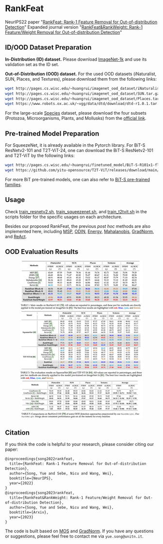# RankFeat
NeurIPS22 paper "[RankFeat: Rank-1 Feature Removal for Out-of-distribution Detection](https://arxiv.org/abs/2209.08590)"
Expanded journal version "[RankFeat&RankWeight: Rank-1 Feature/Weight Removal for Out-of-distribution Detection](https://arxiv.org/abs/)"

## ID/OOD Dataset Preparation

**In-Distribution (ID) dataset.** Please download [ImageNet-1k](http://www.image-net.org/challenges/LSVRC/2012/index) and use its validation set as the ID set. 

**Out-of-Distribution (OOD) dataset.** For the used OOD datasets (iNaturalist, SUN, Places, and Textures), please download them from the following links:

```bash
wget http://pages.cs.wisc.edu/~huangrui/imagenet_ood_dataset/iNaturalist.tar.gz
wget http://pages.cs.wisc.edu/~huangrui/imagenet_ood_dataset/SUN.tar.gz
wget http://pages.cs.wisc.edu/~huangrui/imagenet_ood_dataset/Places.tar.gz
wget https://www.robots.ox.ac.uk/~vgg/data/dtd/download/dtd-r1.0.1.tar.gz
```

For the large-scale [Species](https://arxiv.org/pdf/1911.11132.pdf) dataset, please download the four subsets (Protozoa, Microorganisms, Plants, and Mollusks) from the [official link](https://drive.google.com/drive/folders/1j6l7jfGbKL5P5acwKVyktn4y8bWSTeAJ?usp=sharing).

## Pre-trained Model Preparation

For SqueezeNet, it is already available in the Pytorch library. For BiT-S ResNetv2-101 and T2T-ViT-24, one can download the BiT-S ResNetv2-101 and T2T-ViT by the following links:

```bash
wget http://pages.cs.wisc.edu/~huangrui/finetuned_model/BiT-S-R101x1-flat-finetune.pth.tar
wget https://github.com/yitu-opensource/T2T-ViT/releases/download/main/82.6_T2T_ViTt_24.pth.tar
```

For more BiT pre-trained models, one can also refer to [BiT-S pre-trained families](https://github.com/google-research/big_transfer).

## Usage

Check [train_resnetv2.sh](https://github.com/KingJamesSong/RankFeat/blob/main/scripts/test_resnetv2.sh), [train_squeezenet.sh](https://github.com/KingJamesSong/RankFeat/blob/main/scripts/test_squeezenet.sh), and [train_t2tvit.sh](https://github.com/KingJamesSong/RankFeat/blob/main/scripts/test_t2tvit.sh) in the scripts folder for the specific usages on each architecture.

Besides our proposed RankFeat, the previous *post hoc* methods are also implemented here, including [MSP](https://arxiv.org/pdf/1610.02136.pdf), [ODIN](https://arxiv.org/pdf/1706.02690.pdf), [Energy](https://proceedings.neurips.cc/paper/2020/file/f5496252609c43eb8a3d147ab9b9c006-Paper.pdf), [Mahalanobis](https://proceedings.neurips.cc/paper/2018/file/abdeb6f575ac5c6676b747bca8d09cc2-Paper.pdf), [GradNorm](https://proceedings.neurips.cc/paper/2021/file/063e26c670d07bb7c4d30e6fc69fe056-Paper.pdf), and [ReAct](https://proceedings.neurips.cc/paper/2021/file/01894d6f048493d2cacde3c579c315a3-Paper.pdf). 

## OOD Evaluation Results

<div align=center><img src="journal_resnet.jpg" width="80%"/></div>
<div align=center><img src="journal_t2t_sqz.jpg" width="80%"/></div>
<div align=center><img src="journal_rankweight.jpg" width="80%"/></div>


## Citation

If you think the code is helpful to your research, please consider citing our paper:

```
@inproceedings{song2022rankfeat,
  title={RankFeat: Rank-1 Feature Removal for Out-of-distribution Detection},
  author={Song, Yue and Sebe, Nicu and Wang, Wei},
  booktitle={NeurIPS},
  year={2022}
}
@inproceedings{song2023rankfeat,
  title={RankFeat&RankWeight: Rank-1 Feature/Weight Removal for Out-of-distribution Detection},
  author={Song, Yue and Sebe, Nicu and Wang, Wei},
  booktitle={Arxiv},
  year={2023}
}
```

The code is built based on [MOS](https://github.com/deeplearning-wisc/large_scale_ood) and [GradNorm](https://github.com/deeplearning-wisc/gradnorm_ood). If you have any questions or suggestions, please feel free to contact me via `yue.song@unitn.it`.

